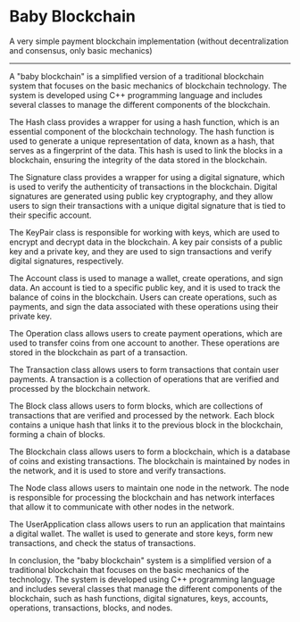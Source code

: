 # Baby Blockchain
A very simple payment blockchain implementation (without decentralization and consensus, only basic mechanics)

------------

A "baby blockchain" is a simplified version of a traditional blockchain system that focuses on the basic mechanics of blockchain technology. The system is developed using C++ programming language and includes several classes to manage the different components of the blockchain.

The Hash class provides a wrapper for using a hash function, which is an essential component of the blockchain technology. The hash function is used to generate a unique representation of data, known as a hash, that serves as a fingerprint of the data. This hash is used to link the blocks in a blockchain, ensuring the integrity of the data stored in the blockchain.

The Signature class provides a wrapper for using a digital signature, which is used to verify the authenticity of transactions in the blockchain. Digital signatures are generated using public key cryptography, and they allow users to sign their transactions with a unique digital signature that is tied to their specific account.

The KeyPair class is responsible for working with keys, which are used to encrypt and decrypt data in the blockchain. A key pair consists of a public key and a private key, and they are used to sign transactions and verify digital signatures, respectively.

The Account class is used to manage a wallet, create operations, and sign data. An account is tied to a specific public key, and it is used to track the balance of coins in the blockchain. Users can create operations, such as payments, and sign the data associated with these operations using their private key.

The Operation class allows users to create payment operations, which are used to transfer coins from one account to another. These operations are stored in the blockchain as part of a transaction.

The Transaction class allows users to form transactions that contain user payments. A transaction is a collection of operations that are verified and processed by the blockchain network.

The Block class allows users to form blocks, which are collections of transactions that are verified and processed by the network. Each block contains a unique hash that links it to the previous block in the blockchain, forming a chain of blocks.

The Blockchain class allows users to form a blockchain, which is a database of coins and existing transactions. The blockchain is maintained by nodes in the network, and it is used to store and verify transactions.

The Node class allows users to maintain one node in the network. The node is responsible for processing the blockchain and has network interfaces that allow it to communicate with other nodes in the network.

The UserApplication class allows users to run an application that maintains a digital wallet. The wallet is used to generate and store keys, form new transactions, and check the status of transactions.

In conclusion, the "baby blockchain" system is a simplified version of a traditional blockchain that focuses on the basic mechanics of the technology. The system is developed using C++ programming language and includes several classes that manage the different components of the blockchain, such as hash functions, digital signatures, keys, accounts, operations, transactions, blocks, and nodes.
